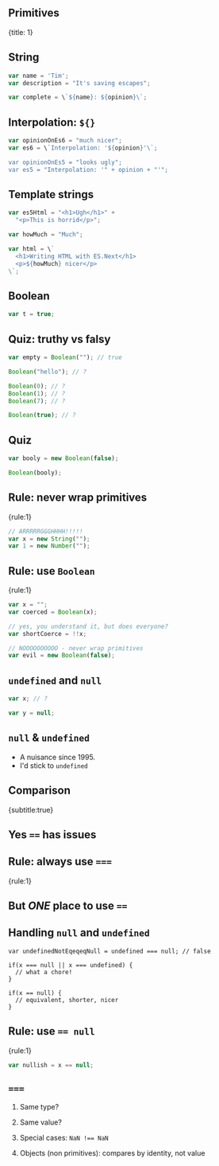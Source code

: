 ## Primitives
{title: 1}

## String
```javascript
var name = 'Tim';
var description = "It's saving escapes";

var complete = \`${name}: ${opinion}\`;
```


## Interpolation: `${}`

```javascript
var opinionOnEs6 = "much nicer";
var es6 = \`Interpolation: '${opinion}'\`;

var opinionOnEs5 = "looks ugly";
var es5 = "Interpolation: '" + opinion + "'";
```

## Template strings

```javascript
var es5Html = "<h1>Ugh</h1>" +
  "<p>This is horrid</p>";

var howMuch = "Much";

var html = \`
  <h1>Writing HTML with ES.Next</h1>
  <p>${howMuch} nicer</p>
\`;
```

## Boolean

```javascript
var t = true;
```

## Quiz: truthy vs falsy

```javascript
var empty = Boolean(""); // true

Boolean("hello"); // ?

Boolean(0); // ?
Boolean(1); // ?
Boolean(7); // ?

Boolean(true); // ?
```


## Quiz

```javascript
var booly = new Boolean(false);

Boolean(booly);
```

## Rule: never wrap primitives
{rule:1}

```javascript
// ARRRRRGGGHHHH!!!!!
var x = new String("");
var 1 = new Number("");
```

## Rule: use `Boolean`
{rule:1}

```javascript
var x = "";
var coerced = Boolean(x);

// yes, you understand it, but does everyone?
var shortCoerce = !!x;

// NOOOOOOOOOO - never wrap primitives
var evil = new Boolean(false);
```

## `undefined` and `null`

```javascript
var x; // ?

var y = null;
```

## `null` & `undefined`

- A nuisance since 1995.
- I'd stick to `undefined`

## Comparison
{subtitle:true}

## Yes `==` has issues

## Rule: always use `===`
{rule:1}

## But *ONE* place to use `==`

## Handling `null` and `undefined`

```
var undefinedNotEqeqeqNull = undefined === null; // false

if(x === null || x === undefined) {
  // what a chore!
}

if(x == null) {
  // equivalent, shorter, nicer
}
```

## Rule: use `== null`
{rule:1}

```javascript
var nullish = x == null;
```

## `===`

1. Same type?
1. Same value?

1. Special cases: `NaN !== NaN`
1. Objects (non primitives): compares by identity, not value

